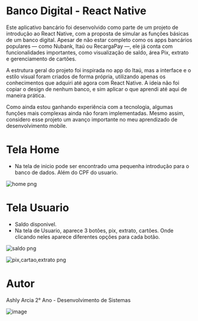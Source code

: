 # Banco Digital - React Native

Este aplicativo bancário foi desenvolvido como parte de um projeto de introdução ao React Native, com a proposta de simular as funções básicas de um banco digital. Apesar de não estar completo como os apps bancários populares — como Nubank, Itaú ou RecargaPay —, ele já conta com funcionalidades importantes, como visualização de saldo, área Pix, extrato e gerenciamento de cartões.

A estrutura geral do projeto foi inspirada no app do Itaú, mas a interface e o estilo visual foram criados de forma própria, utilizando apenas os conhecimentos que adquiri até agora com React Native. A ideia não foi copiar o design de nenhum banco, e sim aplicar o que aprendi até aqui de maneira prática.

Como ainda estou ganhando experiência com a tecnologia, algumas funções mais complexas ainda não foram implementadas. Mesmo assim, considero esse projeto um avanço importante no meu aprendizado de desenvolvimento mobile.


# Tela Home
<ul>
  <li>Na tela de inicio pode ser encontrado uma pequenha introdução para o banco de dados. Além do CPF do usuario.</li>
</ul>

![home png](https://github.com/user-attachments/assets/9968d423-c009-47d2-9029-b7ba2347b20a)

# Tela Usuario
<ul>
  <li>Saldo disponivel.</li>
  <li>Na tela de Usuario, aparece 3 botões, pix, extrato, cartões. Onde clicando neles aparece diferentes opções para cada botão.</li>
</ul>

![saldo png](https://github.com/user-attachments/assets/d7c8b499-320b-48ba-a95d-9a77979f768d)

![pix,cartao,extrato png](https://github.com/user-attachments/assets/db94becc-31a0-4190-9964-29001d0be9ea)


# Autor
Ashly Arcia 
2° Ano - Desenvolvimento de Sistemas

![image](https://github.com/user-attachments/assets/b468eaab-9b5b-416c-9ee3-a6d3db91a2cc)



